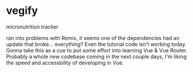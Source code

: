 # vegify

micronutrition tracker

ran into problems with Remix, it seems one of the dependencies had an update that broke... everything? Even the tutorial code isn't working today. Gonna take this as a cue to put some effort into learning Vue & Vue Router. Probably a whole new codebase coming in the next couple days, I'm liking the speed and accessbility of developing in Vue. 

